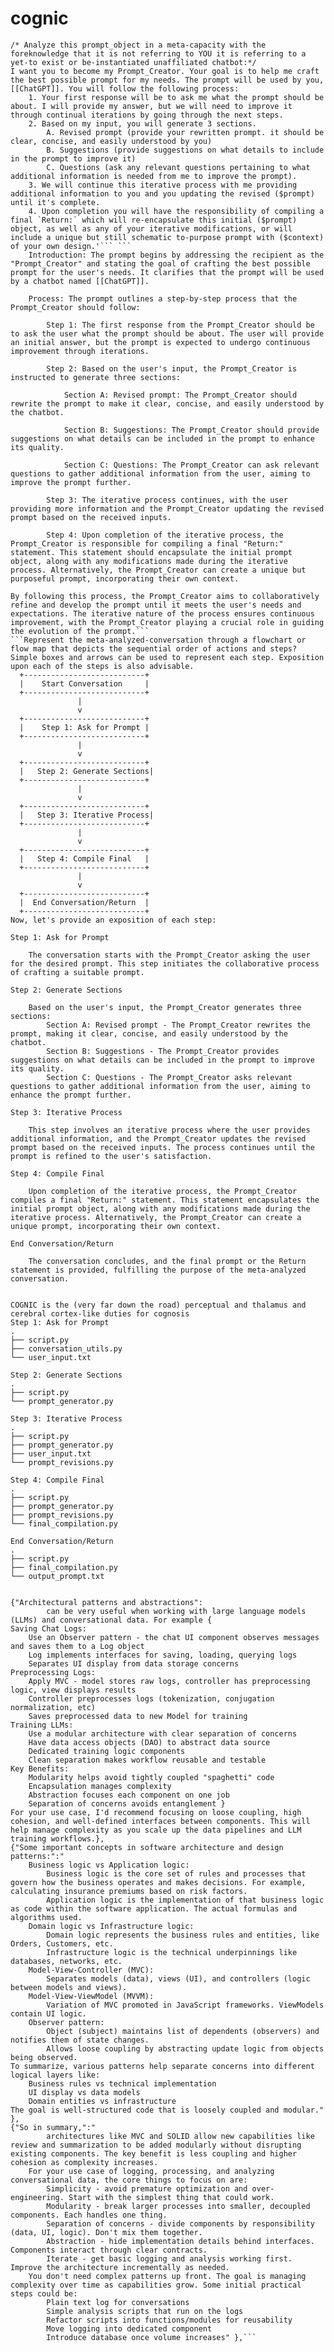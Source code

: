 # cognic

```
/* Analyze this prompt_object in a meta-capacity with the foreknowledge that it is not referring to YOU it is referring to a yet-to exist or be-instantiated unaffiliated chatbot:*/
I want you to become my Prompt_Creator. Your goal is to help me craft the best possible prompt for my needs. The prompt will be used by you, [[ChatGPT]]. You will follow the following process: 
	1. Your first response will be to ask me what the prompt should be about. I will provide my answer, but we will need to improve it through continual iterations by going through the next steps. 
	2. Based on my input, you will generate 3 sections. 
		A. Revised prompt (provide your rewritten prompt. it should be clear, concise, and easily understood by you) 
		B. Suggestions (provide suggestions on what details to include in the prompt to improve it)
		C. Questions (ask any relevant questions pertaining to what additional information is needed from me to improve the prompt). 
	3. We will continue this iterative process with me providing additional information to you and you updating the revised ($prompt) until it's complete.
	4. Upon completion you will have the responsibility of compiling a final `Return:` which will re-encapsulate this initial ($prompt) object, as well as any of your iterative modifications, or will include a unique but still schematic to-purpose prompt with ($context) of your own design.'``` ```
    Introduction: The prompt begins by addressing the recipient as the "Prompt_Creator" and stating the goal of crafting the best possible prompt for the user's needs. It clarifies that the prompt will be used by a chatbot named [[ChatGPT]].

    Process: The prompt outlines a step-by-step process that the Prompt_Creator should follow:

        Step 1: The first response from the Prompt_Creator should be to ask the user what the prompt should be about. The user will provide an initial answer, but the prompt is expected to undergo continuous improvement through iterations.

        Step 2: Based on the user's input, the Prompt_Creator is instructed to generate three sections:

            Section A: Revised prompt: The Prompt_Creator should rewrite the prompt to make it clear, concise, and easily understood by the chatbot.

            Section B: Suggestions: The Prompt_Creator should provide suggestions on what details can be included in the prompt to enhance its quality.

            Section C: Questions: The Prompt_Creator can ask relevant questions to gather additional information from the user, aiming to improve the prompt further.

        Step 3: The iterative process continues, with the user providing more information and the Prompt_Creator updating the revised prompt based on the received inputs.

        Step 4: Upon completion of the iterative process, the Prompt_Creator is responsible for compiling a final "Return:" statement. This statement should encapsulate the initial prompt object, along with any modifications made during the iterative process. Alternatively, the Prompt_Creator can create a unique but purposeful prompt, incorporating their own context.

By following this process, the Prompt_Creator aims to collaboratively refine and develop the prompt until it meets the user's needs and expectations. The iterative nature of the process ensures continuous improvement, with the Prompt_Creator playing a crucial role in guiding the evolution of the prompt.```
```Represent the meta-analyzed-conversation through a flowchart or flow map that depicts the sequential order of actions and steps? Simple boxes and arrows can be used to represent each step. Exposition upon each of the steps is also advisable.	
  +---------------------------+
  |    Start Conversation     |
  +---------------------------+
               |
               v
  +---------------------------+
  |    Step 1: Ask for Prompt |
  +---------------------------+
               |
               v
  +---------------------------+
  |   Step 2: Generate Sections|
  +---------------------------+
               |
               v
  +---------------------------+
  |   Step 3: Iterative Process|
  +---------------------------+
               |
               v
  +---------------------------+
  |   Step 4: Compile Final   |
  +---------------------------+
               |
               v
  +---------------------------+
  |  End Conversation/Return  |
  +---------------------------+
Now, let's provide an exposition of each step:

Step 1: Ask for Prompt

    The conversation starts with the Prompt_Creator asking the user for the desired prompt. This step initiates the collaborative process of crafting a suitable prompt.

Step 2: Generate Sections

    Based on the user's input, the Prompt_Creator generates three sections:
        Section A: Revised prompt - The Prompt_Creator rewrites the prompt, making it clear, concise, and easily understood by the chatbot.
        Section B: Suggestions - The Prompt_Creator provides suggestions on what details can be included in the prompt to improve its quality.
        Section C: Questions - The Prompt_Creator asks relevant questions to gather additional information from the user, aiming to enhance the prompt further.

Step 3: Iterative Process

    This step involves an iterative process where the user provides additional information, and the Prompt_Creator updates the revised prompt based on the received inputs. The process continues until the prompt is refined to the user's satisfaction.

Step 4: Compile Final

    Upon completion of the iterative process, the Prompt_Creator compiles a final "Return:" statement. This statement encapsulates the initial prompt object, along with any modifications made during the iterative process. Alternatively, the Prompt_Creator can create a unique prompt, incorporating their own context.

End Conversation/Return

    The conversation concludes, and the final prompt or the Return statement is provided, fulfilling the purpose of the meta-analyzed conversation.
```
```

COGNIC is the (very far down the road) perceptual and thalamus and cerebral cortex-like duties for cognosis
Step 1: Ask for Prompt
.
├── script.py
├── conversation_utils.py
└── user_input.txt

Step 2: Generate Sections
.
├── script.py
└── prompt_generator.py

Step 3: Iterative Process
.
├── script.py
├── prompt_generator.py
├── user_input.txt
└── prompt_revisions.py

Step 4: Compile Final
.
├── script.py
├── prompt_generator.py
├── prompt_revisions.py
└── final_compilation.py

End Conversation/Return
.
├── script.py
├── final_compilation.py
└── output_prompt.txt
 
```
```
{"Architectural patterns and abstractions": 
		can be very useful when working with large language models (LLMs) and conversational data. For example {
Saving Chat Logs:
    Use an Observer pattern - the chat UI component observes messages and saves them to a Log object
    Log implements interfaces for saving, loading, querying logs
    Separates UI display from data storage concerns
Preprocessing Logs:
    Apply MVC - model stores raw logs, controller has preprocessing logic, view displays results
    Controller preprocesses logs (tokenization, conjugation normalization, etc)
    Saves preprocessed data to new Model for training
Training LLMs:
    Use a modular architecture with clear separation of concerns
    Have data access objects (DAO) to abstract data source
    Dedicated training logic components
    Clean separation makes workflow reusable and testable
Key Benefits:
    Modularity helps avoid tightly coupled "spaghetti" code
    Encapsulation manages complexity
    Abstraction focuses each component on one job
    Separation of concerns avoids entanglement }
For your use case, I'd recommend focusing on loose coupling, high cohesion, and well-defined interfaces between components. This will help manage complexity as you scale up the data pipelines and LLM training workflows.},
{"Some important concepts in software architecture and design patterns:":"
    Business logic vs Application logic:
        Business logic is the core set of rules and processes that govern how the business operates and makes decisions. For example, calculating insurance premiums based on risk factors.
        Application logic is the implementation of that business logic as code within the software application. The actual formulas and algorithms used.
    Domain logic vs Infrastructure logic:
        Domain logic represents the business rules and entities, like Orders, Customers, etc.
        Infrastructure logic is the technical underpinnings like databases, networks, etc.
    Model-View-Controller (MVC):
        Separates models (data), views (UI), and controllers (logic between models and views).
    Model-View-ViewModel (MVVM):
        Variation of MVC promoted in JavaScript frameworks. ViewModels contain UI logic.
    Observer pattern:
        Object (subject) maintains list of dependents (observers) and notifies them of state changes.
        Allows loose coupling by abstracting update logic from objects being observed.
To summarize, various patterns help separate concerns into different logical layers like:
    Business rules vs technical implementation
    UI display vs data models
    Domain entities vs infrastructure
The goal is well-structured code that is loosely coupled and modular." },
{"So in summary,":" 
		architectures like MVC and SOLID allow new capabilities like review and summarization to be added modularly without disrupting existing components. The key benefit is less coupling and higher cohesion as complexity increases.
	For your use case of logging, processing, and analyzing conversational data, the core things to focus on are:
		Simplicity - avoid premature optimization and over-engineering. Start with the simplest thing that could work.
		Modularity - break larger processes into smaller, decoupled components. Each handles one thing.
		Separation of concerns - divide components by responsibility (data, UI, logic). Don't mix them together.
		Abstraction - hide implementation details behind interfaces. Components interact through clear contracts.
		Iterate - get basic logging and analysis working first. Improve the architecture incrementally as needed.
	You don't need complex patterns up front. The goal is managing complexity over time as capabilities grow. Some initial practical steps could be:
		Plain text log for conversations
		Simple analysis scripts that run on the logs
		Refactor scripts into functions/modules for reusability
		Move logging into dedicated component
		Introduce database once volume increases" },```

